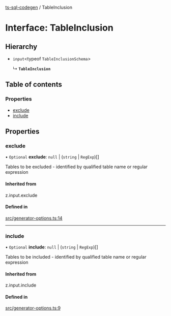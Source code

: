 [ts-sql-codegen](../README.md) / TableInclusion

# Interface: TableInclusion

## Hierarchy

- `input`\<typeof `TableInclusionSchema`\>

  ↳ **`TableInclusion`**

## Table of contents

### Properties

- [exclude](TableInclusion.md#exclude)
- [include](TableInclusion.md#include)

## Properties

### exclude

• `Optional` **exclude**: ``null`` \| (`string` \| `RegExp`)[]

Tables to be excluded - identified by qualified table name
or regular expression

#### Inherited from

z.input.exclude

#### Defined in

[src/generator-options.ts:14](https://github.com/lorefnon/ts-sql-codegen/blob/e58eed00df9c6d2d18a73ca44cce2dac9ee007b5/src/generator-options.ts#L14)

___

### include

• `Optional` **include**: ``null`` \| (`string` \| `RegExp`)[]

Tables to be included - identified by qualified table name
or regular expression

#### Inherited from

z.input.include

#### Defined in

[src/generator-options.ts:9](https://github.com/lorefnon/ts-sql-codegen/blob/e58eed00df9c6d2d18a73ca44cce2dac9ee007b5/src/generator-options.ts#L9)
